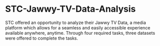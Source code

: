 # STC-Jawwy-TV-Data-Analysis
STC offered an opportunity to analyze their Jawwy TV Data, a media  platform which allows for a seamless and easily accessible experience available anywhere, anytime. Through four required tasks, three datasets were offered to complete the tasks. 
